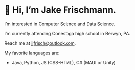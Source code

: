 # 👋 Hi, I’m Jake Frischmann.

I’m interested in Computer Science and Data Science.

I’m currently attending Conestoga high school in Berwyn, PA.

Reach me at jjfrisch@outlook.com.

My favorite languages are:

- Java, Python, JS (CSS-HTML), C# (MAUI or Unity)
